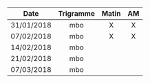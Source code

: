 |Date | Trigramme | Matin  | AM  |
|-----|:---------:|:------:|:---:|
| 31/01/2018 | mbo |   X   |  X  |
| 07/02/2018 | mbo |   X   |  X  |
| 14/02/2018 | mbo |       |     |
| 21/02/2018 | mbo |       |     |
| 07/03/2018 | mbo |       |     |
